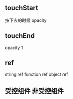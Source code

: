 ## touchStart
   按下去的时候
   opacity
## touchEnd
   opacity 1

## ref
  string ref
  function ref
  object ref

## 受控组件 非受控组件
  